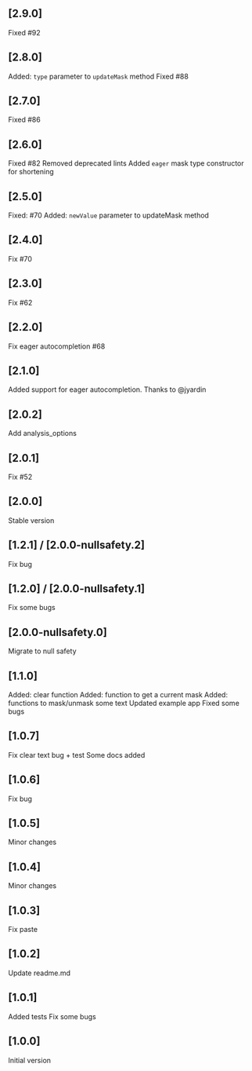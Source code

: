 ## [2.9.0]
Fixed #92

## [2.8.0]
Added: `type` parameter to `updateMask` method
Fixed #88

## [2.7.0]
Fixed #86

## [2.6.0]
Fixed #82
Removed deprecated lints
Added `eager` mask type constructor for shortening

## [2.5.0]
Fixed: #70
Added: `newValue` parameter to updateMask method

## [2.4.0]
Fix #70

## [2.3.0]
Fix #62

## [2.2.0]
Fix eager autocompletion #68

## [2.1.0]
Added support for eager autocompletion. Thanks to @jyardin

## [2.0.2]
Add analysis_options

## [2.0.1]
Fix #52

## [2.0.0]
Stable version

## [1.2.1] / [2.0.0-nullsafety.2]
Fix bug  

## [1.2.0] / [2.0.0-nullsafety.1]
Fix some bugs

## [2.0.0-nullsafety.0]
Migrate to null safety

## [1.1.0]
Added: clear function
Added: function to get a current mask
Added: functions to mask/unmask some text
Updated example app
Fixed some bugs

## [1.0.7]
Fix clear text bug + test
Some docs added

## [1.0.6]
Fix bug

## [1.0.5]
Minor changes

## [1.0.4]
Minor changes

## [1.0.3]
Fix paste

## [1.0.2]
Update readme.md  

## [1.0.1]
Added tests
Fix some bugs

## [1.0.0]
Initial version
